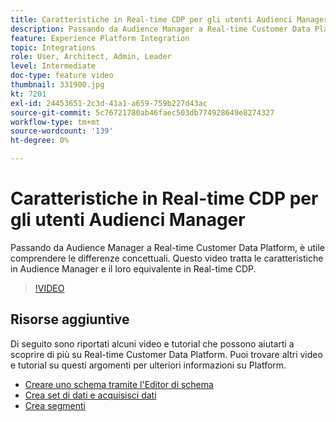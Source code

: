 ```yaml
---
title: Caratteristiche in Real-time CDP per gli utenti Audienci Manager
description: Passando da Audience Manager a Real-time Customer Data Platform, è utile comprendere le differenze concettuali. Questo video tratta le caratteristiche in Audience Manager e il loro equivalente in Real-time CDP.
feature: Experience Platform Integration
topic: Integrations
role: User, Architect, Admin, Leader
level: Intermediate
doc-type: feature video
thumbnail: 331900.jpg
kt: 7201
exl-id: 24453651-2c3d-41a1-a659-759b227d43ac
source-git-commit: 5c76721780ab46faec503db774928649e8274327
workflow-type: tm+mt
source-wordcount: '139'
ht-degree: 0%

---
```


# Caratteristiche in Real-time CDP per gli utenti Audienci Manager

Passando da Audience Manager a Real-time Customer Data Platform, è utile comprendere le differenze concettuali. Questo video tratta le caratteristiche in Audience Manager e il loro equivalente in Real-time CDP.

>[!VIDEO](https://video.tv.adobe.com/v/331900/?quality=12&learn=on)

## Risorse aggiuntive

Di seguito sono riportati alcuni video e tutorial che possono aiutarti a scoprire di più su Real-time Customer Data Platform. Puoi trovare altri video e tutorial su questi argomenti per ulteriori informazioni su Platform.

* [Creare uno schema tramite l&#39;Editor di schema](https://experienceleague.adobe.com/docs/experience-platform/xdm/tutorials/create-schema-ui.html?lang=en#getting-started)
* [Crea set di dati e acquisisci dati](https://experienceleague.adobe.com/docs/platform-learn/tutorials/data-ingestion/create-datasets-and-ingest-data.html?lang=en#data-ingestion)
* [Crea segmenti](https://experienceleague.adobe.com/docs/platform-learn/tutorials/segments/create-segments.html?lang=en#segments)
